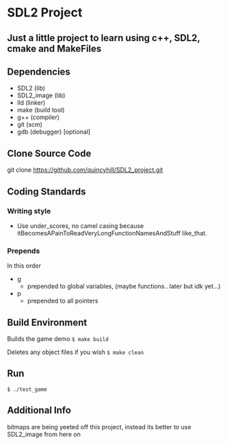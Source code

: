 # SDL2 Project

## Just a little project to learn using c++, SDL2, cmake and MakeFiles

## Dependencies 
* SDL2 (lib)
* SDL2_image (lib)
* lld (linker)
* make (build tool)
* g++ (compiler)
* git (scm)
* gdb (debugger) [optional]

## Clone Source Code
git clone https://github.com/quincyhill/SDL2_project.git

## Coding Standards

### Writing style
* Use under_scores, no camel casing because itBecomesAPainToReadVeryLongFunctionNamesAndStuff like_that.

### Prepends
In this order
* g
	- prepended to global variables, (maybe functions.. later but idk yet...)
* p
	- prepended to all pointers

## Build Environment
Builds the game demo
`$ make build`

Deletes any object files if you wish
`$ make clean`

## Run
`$ ./test_game`

## Additional Info
bitmaps are being yeeted off this project,
instead its better to use SDL2_image from here on
